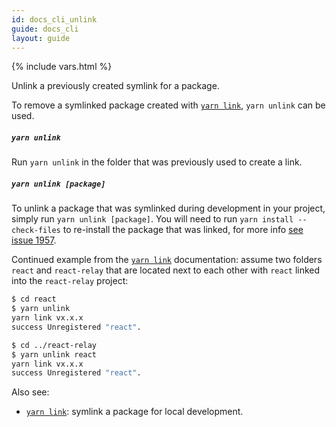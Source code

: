 ```yaml
---
id: docs_cli_unlink
guide: docs_cli
layout: guide
---
```


{% include vars.html %}

<p class="lead">Unlink a previously created symlink for a package.</p>

To remove a symlinked package created with [`yarn link`]({{url_base}}/docs/cli/link), `yarn unlink` can be used.

##### `yarn unlink` <a class="toc" id="toc-yarn-unlink" href="#toc-yarn-unlink"></a>

Run `yarn unlink` in the folder that was previously used to create a link.

##### `yarn unlink [package]`<a class="toc" id="toc-yarn-unlink-package" href="#toc-yarn-unlink-package"></a>

To unlink a package that was symlinked during development in your project, simply
run `yarn unlink [package]`. You will need to run `yarn install --check-files` to re-install
the package that was linked, for more info [see issue 1957](https://github.com/yarnpkg/yarn/issues/1957).

Continued example from the [`yarn link`]({{url_base}}/docs/cli/link) documentation: assume two folders
`react` and `react-relay` that are located next to each other with `react` linked
into the `react-relay` project:

```sh
$ cd react
$ yarn unlink
yarn link vx.x.x
success Unregistered "react".
```

```sh
$ cd ../react-relay
$ yarn unlink react
yarn link vx.x.x
success Unregistered "react".
```

Also see:

- [`yarn link`]({{url_base}}/docs/cli/link): symlink a package for local development.
